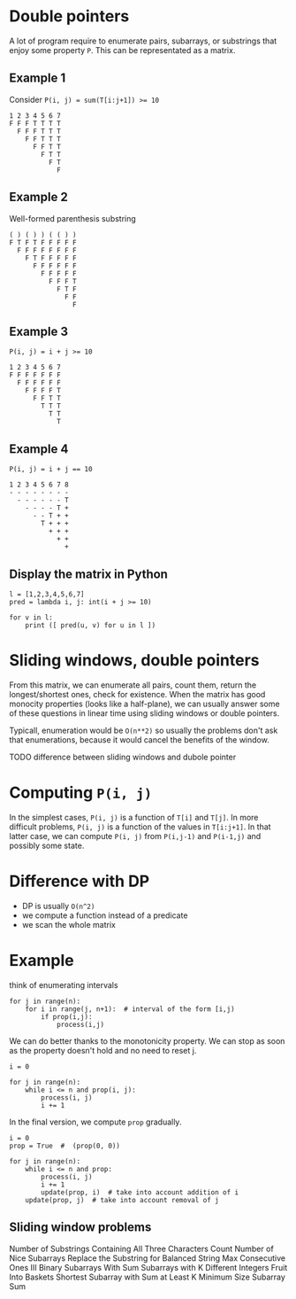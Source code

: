 # Double pointers

A lot of program require to enumerate pairs, subarrays, or substrings that
enjoy some property `P`. This can be representated as a matrix.

## Example 1

Consider `P(i, j) = sum(T[i:j+1]) >= 10`

```
1 2 3 4 5 6 7
F F F T T T T
  F F F T T T
    F F T T T
      F F T T
        F T T
          F T
            F
```

## Example 2

Well-formed parenthesis substring

```
( ) ( ) ) ( ( ) )
F T F T F F F F F
  F F F F F F F F
    F T F F F F F
      F F F F F F
        F F F F F
          F F F T
            F T F
              F F
                F
```

## Example 3

`P(i, j) = i + j >= 10`

```
1 2 3 4 5 6 7
F F F F F F F
  F F F F F F
    F F F F T
      F F T T
        T T T
          T T
            T
```

## Example 4

`P(i, j) = i + j == 10`

```
1 2 3 4 5 6 7 8
- - - - - - - -
  - - - - - - T
    - - - - T +
      - - T + +
        T + + +
          + + +
            + +
              +
```

## Display the matrix in Python

```
l = [1,2,3,4,5,6,7]
pred = lambda i, j: int(i + j >= 10)

for v in l:
    print ([ pred(u, v) for u in l ])
```

# Sliding windows, double pointers

From this matrix, we can enumerate all pairs, count them, return the
longest/shortest ones, check for existence. When the matrix has good
monocity properties (looks like a half-plane), we can usually answer
some of these questions in linear time using sliding windows or double pointers.

Typicall, enumeration would be `O(n**2)` so usually the problems
don't ask that enumerations, because it would cancel the benefits of
the window.

TODO difference between sliding windows and dubole pointer

# Computing `P(i, j)`

In the simplest cases, `P(i, j)` is a function of `T[i]` and `T[j]`. In more
difficult problems, `P(i, j)` is a function of the values in `T[i:j+1]`.
In that latter case, we can compute `P(i, j)` from `P(i,j-1)` and `P(i-1,j)`
and possibly some state.

# Difference with DP

* DP is usually `O(n^2)`
* we compute a function instead of a predicate
* we scan the whole matrix


# Example

think of enumerating intervals
```
for j in range(n):
    for i in range(j, n+1):  # interval of the form [i,j)
        if prop(i,j):
            process(i,j)
```

We can do better thanks to the monotonicity property.
We can stop as soon as the property doesn't hold
and no need to reset j.

```
i = 0

for j in range(n):
    while i <= n and prop(i, j):
        process(i, j)
        i += 1
```

In the final version, we compute `prop` gradually.

```
i = 0
prop = True  #  (prop(0, 0))

for j in range(n):
    while i <= n and prop:
        process(i, j)
        i += 1
        update(prop, i)  # take into account addition of i
    update(prop, j)  # take into account removal of j
```


Sliding window problems
-----------------------
Number of Substrings Containing All Three Characters
Count Number of Nice Subarrays
Replace the Substring for Balanced String
Max Consecutive Ones III
Binary Subarrays With Sum
Subarrays with K Different Integers
Fruit Into Baskets
Shortest Subarray with Sum at Least K
Minimum Size Subarray Sum

